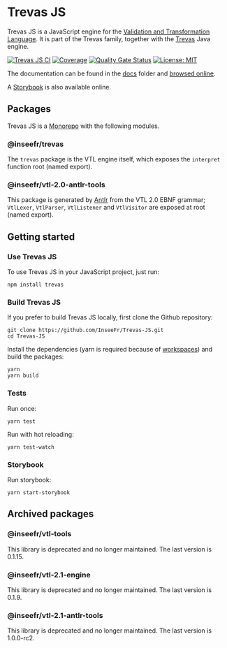 # Trevas JS

Trevas JS is a JavaScript engine for the [Validation and Transformation Language](https://sdmx.org/?page_id=5096). It is part of the Trevas family, together with the [Trevas](https://github.com/InseeFr/Trevas) Java engine.

[![Trevas JS CI](https://github.com/InseeFr/Trevas-JS/actions/workflows/ci.yml/badge.svg)](https://github.com/InseeFr/Trevas-JS/actions/workflows/ci.yml)
[![Coverage](https://sonarcloud.io/api/project_badges/measure?project=InseeFr_Trevas-JS&metric=coverage)](https://sonarcloud.io/dashboard?id=InseeFr_Trevas-JS)
[![Quality Gate Status](https://sonarcloud.io/api/project_badges/measure?project=InseeFr_Trevas-JS&metric=alert_status)](https://sonarcloud.io/dashboard?id=InseeFr_Trevas-JS)
[![License: MIT](https://img.shields.io/badge/License-MIT-blue.svg)](https://opensource.org/licenses/MIT)

The documentation can be found in the [docs](https://github.com/InseeFr/Trevas-JS/tree/master/docs) folder and [browsed online](https://inseefr.github.io/Trevas-JS).

A [Storybook](https://inseefr.github.io/Trevas-JS/storybook) is also available online.

## Packages

Trevas JS is a [Monorepo](https://en.wikipedia.org/wiki/Monorepo) with the following modules.

### @inseefr/trevas

The `trevas` package is the VTL engine itself, which exposes the `interpret` function root (named export).

### @inseefr/vtl-2.0-antlr-tools

This package is generated by [Antlr](https://www.antlr.org/) from the VTL 2.0 EBNF grammar; `VtlLexer`, `VtlParser`, `VtlListener` and `VtlVisitor` are exposed at root (named export).

## Getting started

### Use Trevas JS

To use Trevas JS in your JavaScript project, just run:

```
npm install trevas
```

### Build Trevas JS

If you prefer to build Trevas JS locally, first clone the Github repository:

```
git clone https://github.com/InseeFr/Trevas-JS.git
cd Trevas-JS
```

Install the dependencies (yarn is required because of [workspaces](https://classic.yarnpkg.com/en/docs/workspaces/)) and build the packages:

```
yarn
yarn build
```

### Tests

Run once:

```
yarn test
```

Run with hot reloading:

```
yarn test-watch
```

### Storybook

Run storybook:

```
yarn start-storybook
```

## Archived packages

### @inseefr/vtl-tools

This library is deprecated and no longer maintained.
The last version is 0.1.15.

### @inseefr/vtl-2.1-engine

This library is deprecated and no longer maintained.
The last version is 0.1.9.

### @inseefr/vtl-2.1-antlr-tools

This library is deprecated and no longer maintained.
The last version is 1.0.0-rc2.
